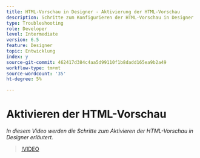 ```yaml
---
title: HTML-Vorschau in Designer - Aktivierung der HTML-Vorschau
description: Schritte zum Konfigurieren der HTML-Vorschau in Designer
type: Troubleshooting
role: Developer
level: Intermediate
version: 6.5
feature: Designer
topic: Entwicklung
index: y
source-git-commit: 462417d384c4aa5d99110f1b8dadd165ea9b2a49
workflow-type: tm+mt
source-wordcount: '35'
ht-degree: 5%

---
```


# Aktivieren der HTML-Vorschau

*In diesem Video werden die Schritte zum Aktivieren der HTML-Vorschau in Designer erläutert.*

>[!VIDEO](https://video.tv.adobe.com/v/335498?quality=9&learn=on)
